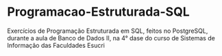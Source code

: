 # Programacao-Estruturada-SQL
Exercícios de Programação Estruturada em SQL, feitos no PostgreSQL,  durante a aula de Banco de Dados II, na 4° dase do curso de Sistemas de Informação das Faculdades Esucri
